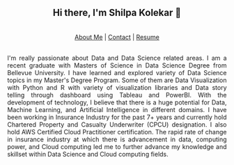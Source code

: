 <h2 align="center">
Hi there, I'm Shilpa Kolekar 👋
</h2>
<br/>
<div align="center">
<a href="/about.html">About Me</a> | <a href="/contact.html">Contact</a> | <a href="/resume.html">Resume</a>
</div>
<br/>
<p align="justify">       
I'm really passionate about Data and Data Science related areas. I am a recent graduate with Masters of Science in 
Data Science Degree from Bellevue University. I have learned and explored variety of Data Science topics in my 
Master's Degree Program. Some of them are Data Visualization with Python and R with variety of visualization 
libraries and Data story telling through dashboard using Tableau and PowerBI. With the development of technology, 
I believe that there is a huge potential for Data, Machine Learning, and Artificial Intelligence in different 
domains. I have been working in Insurance Industry for the past 7+ years and currently hold Chartered Property and 
Casualty Underwriter (CPCU) designation. I also hold AWS Certified Cloud Practitioner certification. The rapid rate 
of change in insurance industry at which there is advancement in data, computing power, and Cloud computing led me 
to further advance my knowledge and skillset within Data Science and Cloud computing fields.
</p>

